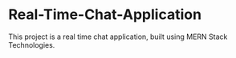 # Real-Time-Chat-Application
This project is a real time chat application, built using MERN Stack Technologies.
